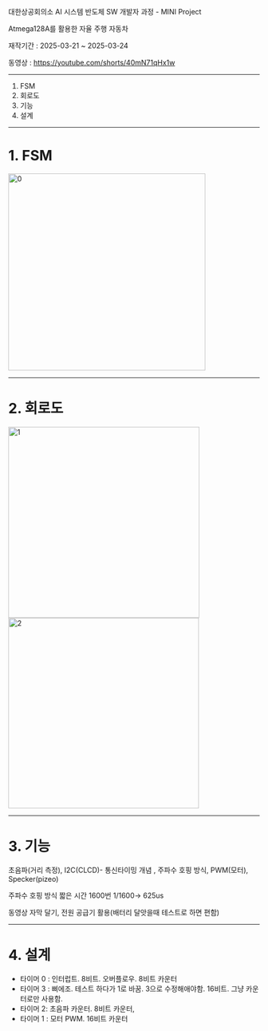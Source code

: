 대한상공회의소 AI 시스템 반도체 SW 개발자 과정 - MINI Project

Atmega128A를 활용한 자율 주행 자동차

재작기간 : 2025-03-21 ~ 2025-03-24

동영상 : https://youtube.com/shorts/40mN71qHx1w

---

1. FSM
2. 회로도
3. 기능
4. 설계

---

# 1. FSM

<img width="395" alt="0" src="https://github.com/user-attachments/assets/b8b83c0b-5ef9-44e1-91f4-8b77058fc725" />

---

# 2. 회로도

<img width="383" alt="1" src="https://github.com/user-attachments/assets/42c2b3e5-1750-4432-a730-42819b210775" />


<img width="382" alt="2" src="https://github.com/user-attachments/assets/0e67b0bd-75c3-4b06-97ae-73971c91b8b1" />

---

# 3. 기능

초음파(거리 측정), I2C(CLCD)- 통신타이밍 개념 , 주파수 호핑 방식,  PWM(모터), Specker(pizeo)

주파수  호핑 방식 짧은 시간 1600번 1/1600→ 625us

동영상 자막 달기, 전원 공급기 활용(배터리 달앗을때 테스트로 하면 편함)

---

# 4. 설계

- 타이머 0 : 인터럽트. 8비트. 오버플로우. 8비트 카운터
- 타이머 3 : 삐에조. 테스트 하다가 1로 바꿈. 3으로 수정해애야함. 16비트. 그냥 카운터로만 사용함.
- 타이머 2: 초음파 카운터. 8비트 카운터,
- 타이머 1 : 모터 PWM. 16비트 카운터


